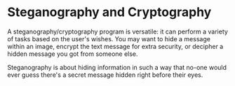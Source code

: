 # Steganography and Cryptography
A steganography/cryptography program is versatile: it can perform a variety of tasks based on the user's wishes. You may want to hide a message within an image, encrypt the text message for extra security, or decipher a hidden message you got from someone else.

Steganography is about hiding information in such a way that no-one would ever guess there's a secret message hidden right before their eyes.
